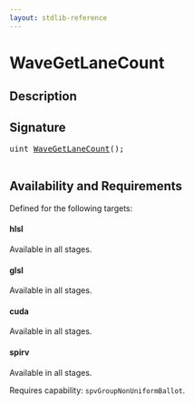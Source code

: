 ```yaml
---
layout: stdlib-reference
---
```


# WaveGetLaneCount

## Description





## Signature 

<pre>
<span class="code_keyword">uint</span> <a href="/stdlib-reference/global-decls/WaveGetLaneCount">WaveGetLaneCount</a>();

</pre>

## Availability and Requirements

Defined for the following targets:

#### hlsl
Available in all stages.

#### glsl
Available in all stages.

#### cuda
Available in all stages.

#### spirv
Available in all stages.

Requires capability: `spvGroupNonUniformBallot`.


